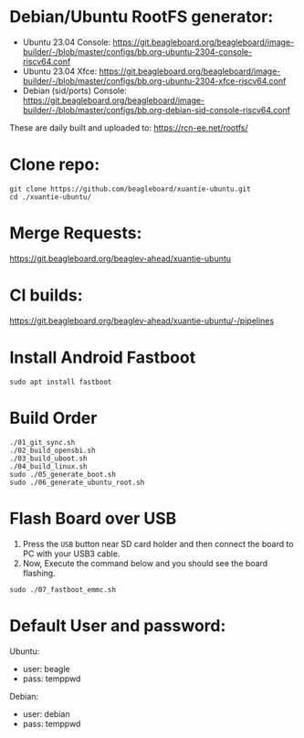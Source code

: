 # Debian/Ubuntu RootFS generator:

- Ubuntu 23.04 Console: https://git.beagleboard.org/beagleboard/image-builder/-/blob/master/configs/bb.org-ubuntu-2304-console-riscv64.conf 
- Ubuntu 23.04 Xfce: https://git.beagleboard.org/beagleboard/image-builder/-/blob/master/configs/bb.org-ubuntu-2304-xfce-riscv64.conf
- Debian (sid/ports) Console: https://git.beagleboard.org/beagleboard/image-builder/-/blob/master/configs/bb.org-debian-sid-console-riscv64.conf

These are daily built and uploaded to: https://rcn-ee.net/rootfs/

# Clone repo:

```
git clone https://github.com/beagleboard/xuantie-ubuntu.git
cd ./xuantie-ubuntu/
```

# Merge Requests:

https://git.beagleboard.org/beaglev-ahead/xuantie-ubuntu

# CI builds:

https://git.beagleboard.org/beaglev-ahead/xuantie-ubuntu/-/pipelines

# Install Android Fastboot

```
sudo apt install fastboot
```

# Build Order

```
./01_git_sync.sh
./02_build_opensbi.sh
./03_build_uboot.sh
./04_build_linux.sh
sudo ./05_generate_boot.sh
sudo ./06_generate_ubuntu_root.sh
```

# Flash Board over USB

1. Press the `USB` button near SD card holder and then connect the board to PC with your USB3 cable.
2. Now, Execute the command below and you should see the board flashing.

```
sudo ./07_fastboot_emmc.sh
```

# Default User and password:

Ubuntu:
- user: beagle
- pass: temppwd

Debian:
- user: debian
- pass: temppwd
